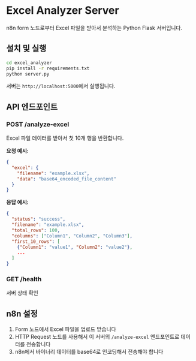 # Excel Analyzer Server

n8n form 노드로부터 Excel 파일을 받아서 분석하는 Python Flask 서버입니다.

## 설치 및 실행

```bash
cd excel_analyzer
pip install -r requirements.txt
python server.py
```

서버는 `http://localhost:5000`에서 실행됩니다.

## API 엔드포인트

### POST /analyze-excel
Excel 파일 데이터를 받아서 첫 10개 행을 반환합니다.

**요청 예시:**
```json
{
  "excel": {
    "filename": "example.xlsx",
    "data": "base64_encoded_file_content"
  }
}
```

**응답 예시:**
```json
{
  "status": "success",
  "filename": "example.xlsx",
  "total_rows": 100,
  "columns": ["Column1", "Column2", "Column3"],
  "first_10_rows": [
    {"Column1": "value1", "Column2": "value2"},
    ...
  ]
}
```

### GET /health
서버 상태 확인

## n8n 설정

1. Form 노드에서 Excel 파일을 업로드 받습니다
2. HTTP Request 노드를 사용해서 이 서버의 `/analyze-excel` 엔드포인트로 데이터를 전송합니다
3. n8n에서 바이너리 데이터를 base64로 인코딩해서 전송해야 합니다